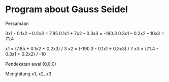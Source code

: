 # Program about Gauss Seidel

Persamaan

3x1 - 0.1x2 – 0.2x3 = 7.85
0.1x1 + 7x2 – 0.3x3 = -190.3
0.3x1 – 0.2x2 – 10x3 = 71.4


x1 = (7.85 + 0.1x2 + 0.2x3) / 3
x2 = (-190.3 - 0.1x1 + 0.3x3) / 7
x3 = (71.4 - 0.3x1 + 0.2x2) / -10

Pendekatan awal (0,0,0)

Menghitung x1, x2, x3
